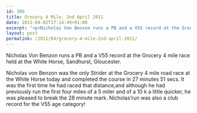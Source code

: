```yaml
---
id: 306
title: Grocery 4 Mile, 2nd April 2011
date: 2011-04-02T17:14:49+01:00
excerpt: "<p>Nicholas Von Benzon runs a PB and a V55 record at the Grocery 4 mile race held at the White Horse, Sandhurst, Gloucester. </p><p>Nicholas von Benzon was the only Strider at the Grocery 4 mile road race at the White Horse today and completed the course in 27 minutes 51 secs. It was the first time he had raced that distance,and although he had previously run the first four miles of a 5 miler and of a 10 k a little quicker, he was pleased to break the 28 minute mark. Nicholas'run was also a club record for the V55 age category! </p>"
layout: post
permalink: /2011/04/grocery-4-mile-2nd-april-2011/
---
```

Nicholas Von Benzon runs a PB and a V55 record at the Grocery 4 mile race held at the White Horse, Sandhurst, Gloucester. 

Nicholas von Benzon was the only Strider at the Grocery 4 mile road race at the White Horse today and completed the course in 27 minutes 51 secs. It was the first time he had raced that distance,and although he had previously run the first four miles of a 5 miler and of a 10 k a little quicker, he was pleased to break the 28 minute mark. Nicholas&#8217;run was also a club record for the V55 age category!